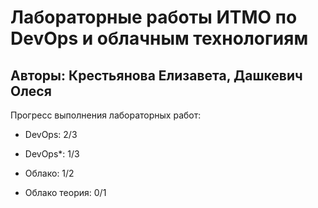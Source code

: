 # Лабораторные работы ИТМО по DevOps и облачным технологиям

## Авторы: Крестьянова Елизавета, Дашкевич Олеся

Прогресс выполнения лабораторных работ:

- DevOps: 2/3

- DevOps*: 1/3

- Облако: 1/2

- Облако теория: 0/1
